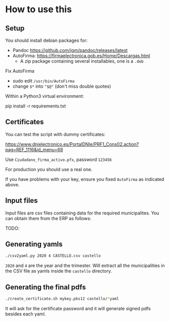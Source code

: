 # How to use this

## Setup

You should install debian packages for:

- Pandoc https://github.com/jgm/pandoc/releases/latest
- AutoFirma: https://firmaelectronica.gob.es/Home/Descargas.html
	- A zip package containing several installables, one is a `.deb`

Fix AutoFirma

- sudo edit `/usr/bin/AutoFirma`
- change `$*` into `"$@"` (don't miss double quotes)

Within a Python3 virtual environment:

pip install -r requirements.txt


## Certificates

You can test the script with dummy certificates:

<https://www.dnielectronico.es/PortalDNIe/PRF1_Cons02.action?pag=REF_1116&id_menu=68>

Use `Ciudadano_firma_activo.pfx`, password `123456`

For production you should use a real one.

If you have problems with your key, ensure you fixed `AutoFirma` as indicated above.


## Input files

Input files are csv files containing data for the required municipalites.
You can obtain them from the ERP as follows:

TODO:


## Generating yamls

```bash
./csv2yaml.py 2020 4 CASTELLO.csv castello
```

`2020` and `4` are the year and the trimester.
Will extract all the municipalities in the CSV file as yamls inside the `castello` directory.

## Generating the final pdfs


```bash
./create_certificate.sh mykey.pks12 castello/*yaml
```

It will ask for the certificate password
and it will generate signed pdfs besides each yaml.





